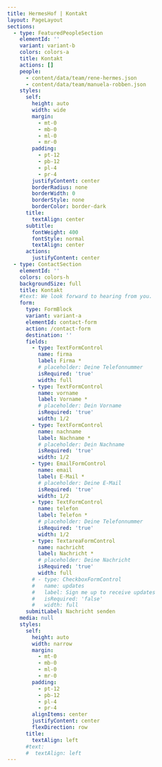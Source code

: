 ```yaml
---
title: HermesHof | Kontakt
layout: PageLayout
sections:
  - type: FeaturedPeopleSection
    elementId: ''
    variant: variant-b
    colors: colors-a
    title: Kontakt
    actions: []
    people:
      - content/data/team/rene-hermes.json
      - content/data/team/manuela-robben.json
    styles:
      self:
        height: auto
        width: wide
        margin:
          - mt-0
          - mb-0
          - ml-0
          - mr-0
        padding:
          - pt-12
          - pb-12
          - pl-4
          - pr-4
        justifyContent: center
        borderRadius: none
        borderWidth: 0
        borderStyle: none
        borderColor: border-dark
      title:
        textAlign: center
      subtitle:
        fontWeight: 400
        fontStyle: normal
        textAlign: center
      actions:
        justifyContent: center
  - type: ContactSection
    elementId: ''
    colors: colors-h
    backgroundSize: full
    title: Kontakt
    #text: We look forward to hearing from you.
    form:
      type: FormBlock
      variant: variant-a
      elementId: contact-form
      action: /contact-form
      destination: ''
      fields:
        - type: TextFormControl
          name: firma
          label: Firma *
          # placeholder: Deine Telefonnummer
          isRequired: 'true'
          width: full
        - type: TextFormControl
          name: vorname
          label: Vorname *
          # placeholder: Dein Vorname
          isRequired: 'true'
          width: 1/2
        - type: TextFormControl
          name: nachname
          label: Nachname *
          # placeholder: Dein Nachname
          isRequired: 'true'
          width: 1/2
        - type: EmailFormControl
          name: email
          label: E-Mail *
          # placeholder: Deine E-Mail
          isRequired: 'true'
          width: 1/2
        - type: TextFormControl
          name: telefon
          label: Telefon *
          # placeholder: Deine Telefonnummer
          isRequired: 'true'
          width: 1/2
        - type: TextareaFormControl
          name: nachricht
          label: Nachricht *
          # placeholder: Deine Nachricht
          isRequired: 'true'
          width: full
        # - type: CheckboxFormControl
        #   name: updates
        #   label: Sign me up to receive updates
        #   isRequired: 'false'
        #   width: full
      submitLabel: Nachricht senden
    media: null
    styles:
      self:
        height: auto
        width: narrow
        margin:
          - mt-0
          - mb-0
          - ml-0
          - mr-0
        padding:
          - pt-12
          - pb-12
          - pl-4
          - pr-4
        alignItems: center
        justifyContent: center
        flexDirection: row
      title:
        textAlign: left
      #text:
      #  textAlign: left
---
```

